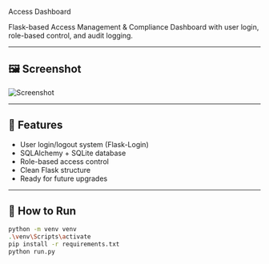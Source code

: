Access Dashboard

Flask-based Access Management & Compliance Dashboard with user login, role-based control, and audit logging.

---

## 🖼️ Screenshot

![Screenshot](IMG_1690.jpg)

---

## 🚀 Features

- User login/logout system (Flask-Login)
- SQLAlchemy + SQLite database
- Role-based access control
- Clean Flask structure
- Ready for future upgrades

---

## 🧪 How to Run

```bash
python -m venv venv
.\venv\Scripts\activate
pip install -r requirements.txt
python run.py
